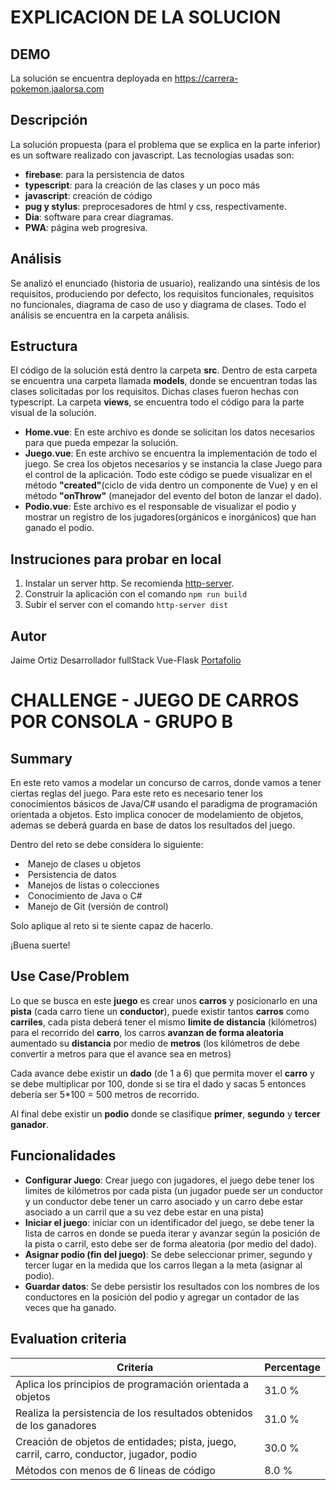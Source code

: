 # EXPLICACION DE LA SOLUCION

## DEMO
La solución se encuentra deployada en https://carrera-pokemon.jaalorsa.com

## Descripción
La solución propuesta (para el problema que se explica en la parte inferior) es un software realizado con javascript. Las tecnologías usadas son:
* **firebase**: para la persistencia de datos
* **typescript**: para la creación de las clases y un poco más
* **javascript**: creación de código
* **pug y stylus**: preprocesadores de html y css, respectivamente.
* **Dia**: software para crear diagramas.
* **PWA**: página web progresiva.

## Análisis
Se analizó el enunciado (historia de usuario), realizando una sintésis de los requisitos, produciendo por defecto, los requisitos funcionales, requisitos no funcionales, diagrama de caso de uso y diagrama de clases. Todo el análisis se encuentra en la carpeta análisis.

## Estructura
El código de la solución está dentro la carpeta **src**. Dentro de esta carpeta se encuentra una carpeta llamada **models**, donde se encuentran todas las clases solicitadas por los requisitos. Dichas clases fueron hechas con typescript.
La carpeta **views**, se encuentra todo el código para la parte visual de la solución.
* **Home.vue**: En este archivo es donde se solicitan los datos necesarios para que pueda empezar la solución.
* **Juego.vue**: En este archivo se encuentra la implementación de todo el juego. Se crea los objetos necesarios y se instancia la clase Juego para el control de la aplicación. Todo este código se puede visualizar en el método **"created"**(ciclo de vida dentro un componente de Vue) y en el método **"onThrow"** (manejador del evento del boton de lanzar el dado).
* **Podio.vue**: Este archivo es el responsable de visualizar el podio y mostrar un registro de los jugadores(orgánicos e inorgánicos) que han ganado el podio.

## Instruciones para probar en local
1. Instalar un server http. Se recomienda [http-server](https://www.npmjs.com/package/http-server).
2. Construir la aplicación con el comando `npm run build`
3. Subir el server con el comando `http-server dist`

## Autor
Jaime Ortiz
Desarrollador fullStack Vue-Flask
[Portafolio](https://jaalorsa.com)

# CHALLENGE - JUEGO DE CARROS POR CONSOLA - GRUPO B #

## Summary ##

En este reto vamos a modelar un concurso de carros, donde vamos a tener ciertas reglas del juego. Para este reto es necesario tener los conocimientos básicos de Java/C\# usando el paradigma de programación orientada a objetos. Esto implica conocer de modelamiento de objetos, ademas se deberá guarda en base de datos los resultados del juego.

Dentro del reto se debe considera lo siguiente:

 *   Manejo de clases u objetos
 *   Persistencia de datos
 *   Manejos de listas o colecciones
 *   Conocimiento de Java o C\#
 *   Manejo de Git (versión de control)

  


Solo aplique al reto si te siente capaz de hacerlo.

¡Buena suerte!

## Use Case/Problem ##

Lo que se busca en este **juego** es crear unos **carros** y posicionarlo en una **pista** (cada carro tiene un **conductor**), puede existir tantos **carros** como **carriles**, cada pista deberá tener el mismo **limite de distancia** (kilómetros) para el recorrido del **carro**, los carros **avanzan de forma aleatoria** aumentado su **distancia** por medio de **metros** (los kilómetros de debe convertir a metros para que el avance sea en metros)

  


Cada avance debe existir un **dado** (de 1 a 6) que permita mover el **carro** y se debe multiplicar por 100, donde si se tira el dado y sacas 5 entonces debería ser 5\*100 = 500 metros de recorrido.

  


Al final debe existir un **podio** donde se clasifique **primer**, **segundo** y **tercer ganador**.

  


## Funcionalidades ##

  


 *  **Configurar Juego**\: Crear juego con jugadores, el juego debe tener los limites de kilómetros por cada pista (un jugador puede ser un conductor y un conductor debe tener un carro asociado y un carro debe estar asociado a un carril que a su vez debe estar en una pista)
 *  **Iniciar el juego**: iniciar con un identificador del juego, se debe tener la lista de carros en donde se pueda iterar y avanzar según la posición de la pista o carril, esto debe ser de forma aleatoria (por medio del dado).
 *  **Asignar podio (fin del juego)**\: Se debe seleccionar primer, segundo y tercer lugar en la medida que los carros llegan a la meta (asignar al podio).
 *  **Guardar datos**\: Se debe persistir los resultados con los nombres de los conductores en la posición del podio y agregar un contador de las veces que ha ganado.

  


## Evaluation criteria ##

| Criteria                                                                                 | Percentage |
| ---------------------------------------------------------------------------------------- | ---------- |
| Aplica los principios de programación orientada a objetos                                | 31.0 %     |
| Realiza la persistencia de los resultados obtenidos de los ganadores                     | 31.0 %     |
| Creación de objetos de entidades; pista, juego, carril, carro, conductor, jugador, podio | 30.0 %     |
| Métodos con menos de 6 lineas de código                                                  | 8.0 %      |